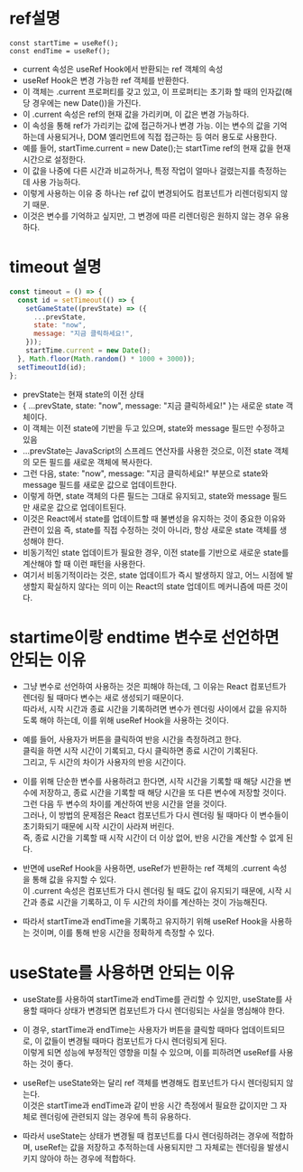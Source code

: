# ref설명

```
const startTime = useRef();
const endTime = useRef();
```

- current 속성은 useRef Hook에서 반환되는 ref 객체의 속성
- useRef Hook은 변경 가능한 ref 객체를 반환한다.
- 이 객체는 .current 프로퍼티를 갖고 있고, 이 프로퍼티는 초기화 할 때의 인자값(해당 경우에는 new Date())을 가진다.
- 이 .current 속성은 ref의 현재 값을 가리키며, 이 값은 변경 가능하다.
- 이 속성을 통해 ref가 가리키는 값에 접근하거나 변경 가능. 이는 변수의 값을 기억하는데 사용되거나, DOM 엘리먼트에 직접 접근하는 등 여러 용도로 사용한다.
- 예를 들어, startTime.current = new Date();는 startTime ref의 현재 값을 현재 시간으로 설정한다.
- 이 값을 나중에 다른 시간과 비교하거나, 특정 작업이 얼마나 걸렸는지를 측정하는 데 사용 가능하다.
- 이렇게 사용하는 이유 중 하나는 ref 값이 변경되어도 컴포넌트가 리렌더링되지 않기 때문.
- 이것은 변수를 기억하고 싶지만, 그 변경에 따른 리렌더링은 원하지 않는 경우 유용하다.

# timeout 설명

```javascript
const timeout = () => {
  const id = setTimeout(() => {
    setGameState((prevState) => ({
      ...prevState,
      state: "now",
      message: "지금 클릭하세요!",
    }));
    startTime.current = new Date();
  }, Math.floor(Math.random() * 1000 + 3000));
  setTimeoutId(id);
};
```

- prevState는 현재 state의 이전 상태
- { ...prevState, state: "now", message: "지금 클릭하세요!" }는 새로운 state 객체이다.
- 이 객체는 이전 state에 기반을 두고 있으며, state와 message 필드만 수정하고 있음
- ...prevState는 JavaScript의 스프레드 연산자를 사용한 것으로, 이전 state 객체의 모든 필드를 새로운 객체에 복사한다.
- 그런 다음, state: "now", message: "지금 클릭하세요!" 부분으로 state와 message 필드를 새로운 값으로 업데이트한다.
- 이렇게 하면, state 객체의 다른 필드는 그대로 유지되고, state와 message 필드만 새로운 값으로 업데이트된다.
- 이것은 React에서 state를 업데이트할 때 불변성을 유지하는 것이 중요한 이유와 관련이 있음 즉, state를 직접 수정하는 것이 아니라, 항상 새로운 state 객체를 생성해야 한다.
- 비동기적인 state 업데이트가 필요한 경우, 이전 state를 기반으로 새로운 state를 계산해야 할 때 이런 패턴을 사용한다.
- 여기서 비동기적이라는 것은, state 업데이트가 즉시 발생하지 않고, 어느 시점에 발생할지 확실하지 않다는 의미 이는 React의 state 업데이트 메커니즘에 따른 것이다.

# startime이랑 endtime 변수로 선언하면 안되는 이유

- 그냥 변수로 선언하여 사용하는 것은 피해야 하는데, 그 이유는 React 컴포넌트가 렌더링 될 때마다 변수는 새로 생성되기 때문이다. <br>
  따라서, 시작 시간과 종료 시간을 기록하려면 변수가 렌더링 사이에서 값을 유지하도록 해야 하는데, 이를 위해 useRef Hook을 사용하는 것이다.

- 예를 들어, 사용자가 버튼을 클릭하여 반응 시간을 측정하려고 한다.<br>
  클릭을 하면 시작 시간이 기록되고, 다시 클릭하면 종료 시간이 기록된다.<br>
  그리고, 두 시간의 차이가 사용자의 반응 시간이다.

- 이를 위해 단순한 변수를 사용하려고 한다면, 시작 시간을 기록할 때 해당 시간을 변수에 저장하고, 종료 시간을 기록할 때 해당 시간을 또 다른 변수에 저장할 것이다.<br>
  그런 다음 두 변수의 차이를 계산하여 반응 시간을 얻을 것이다.<br>
  그러나, 이 방법의 문제점은 React 컴포넌트가 다시 렌더링 될 때마다 이 변수들이 초기화되기 때문에 시작 시간이 사라져 버린다.<br>
  즉, 종료 시간을 기록할 때 시작 시간이 더 이상 없어, 반응 시간을 계산할 수 없게 된다.

- 반면에 useRef Hook을 사용하면, useRef가 반환하는 ref 객체의 .current 속성을 통해 값을 유지할 수 있다.<br>
  이 .current 속성은 컴포넌트가 다시 렌더링 될 때도 값이 유지되기 때문에, 시작 시간과 종료 시간을 기록하고, 이 두 시간의 차이를 계산하는 것이 가능해진다.

- 따라서 startTime과 endTime을 기록하고 유지하기 위해 useRef Hook을 사용하는 것이며, 이를 통해 반응 시간을 정확하게 측정할 수 있다.

# useState를 사용하면 안되는 이유

- useState를 사용하여 startTime과 endTime를 관리할 수 있지만, useState를 사용할 때마다 상태가 변경되면 컴포넌트가 다시 렌더링되는 사실을 명심해야 한다.

- 이 경우, startTime과 endTime는 사용자가 버튼을 클릭할 때마다 업데이트되므로, 이 값들이 변경될 때마다 컴포넌트가 다시 렌더링되게 된다.<br>
  이렇게 되면 성능에 부정적인 영향을 미칠 수 있으며, 이를 피하려면 useRef를 사용하는 것이 좋다.

- useRef는 useState와는 달리 ref 객체를 변경해도 컴포넌트가 다시 렌더링되지 않는다.<br>
  이것은 startTime과 endTime과 같이 반응 시간 측정에서 필요한 값이지만 그 자체로 렌더링에 관련되지 않는 경우에 특히 유용하다.

- 따라서 useState는 상태가 변경될 때 컴포넌트를 다시 렌더링하려는 경우에 적합하며, useRef는 값을 저장하고 추적하는데 사용되지만 그 자체로는 렌더링을 발생시키지 않아야 하는 경우에 적합하다.

